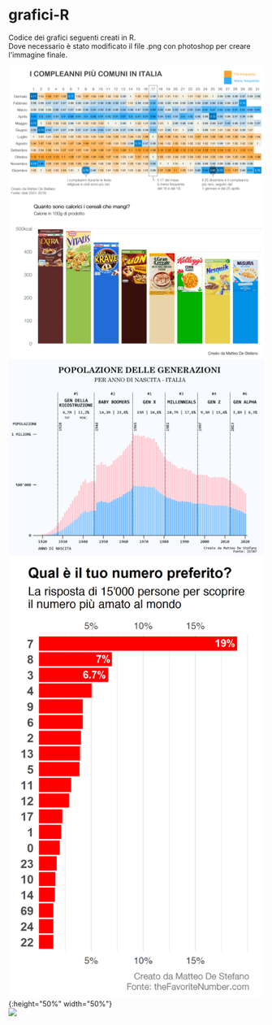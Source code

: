 # grafici-R
Codice dei grafici seguenti creati in R.\
Dove necessario è stato modificato il file .png con photoshop per creare l'immagine finale.

![](calendario_nascite/nascite.png)\
![](cereali/cereali.png)\
![](generazioni_italia/gen_ita.png)\
![](numero_favorito/numero_preferito.png){:height="50%" width="50%"}\
![](pubblicità_social/pub_social.png)
